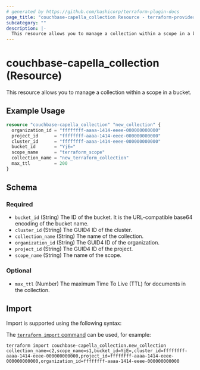 ```yaml
---
# generated by https://github.com/hashicorp/terraform-plugin-docs
page_title: "couchbase-capella_collection Resource - terraform-provider-couchbase-capella"
subcategory: ""
description: |-
  This resource allows you to manage a collection within a scope in a bucket.
---
```


# couchbase-capella_collection (Resource)

This resource allows you to manage a collection within a scope in a bucket.

## Example Usage

```terraform
resource "couchbase-capella_collection" "new_collection" {
  organization_id = "ffffffff-aaaa-1414-eeee-000000000000"
  project_id      = "ffffffff-aaaa-1414-eeee-000000000000"
  cluster_id      = "ffffffff-aaaa-1414-eeee-000000000000"
  bucket_id       = "YjE="
  scope_name      = "terraform_scope"
  collection_name = "new_terraform_collection"
  max_ttl         = 200
}
```

<!-- schema generated by tfplugindocs -->
## Schema

### Required

- `bucket_id` (String) The ID of the bucket. It is the URL-compatible base64 encoding of the bucket name.
- `cluster_id` (String) The GUID4 ID of the cluster.
- `collection_name` (String) The name of the collection.
- `organization_id` (String) The GUID4 ID of the organization.
- `project_id` (String) The GUID4 ID of the project.
- `scope_name` (String) The name of the scope.

### Optional

- `max_ttl` (Number) The maximum Time To Live (TTL) for documents in the collection.

## Import

Import is supported using the following syntax:

The [`terraform import` command](https://developer.hashicorp.com/terraform/cli/commands/import) can be used, for example:

```shell
terraform import couchbase-capella_collection.new_collection collection_name=c2,scope_name=s1,bucket_id=YjE=,cluster_id=ffffffff-aaaa-1414-eeee-000000000000,project_id=ffffffff-aaaa-1414-eeee-000000000000,organization_id=ffffffff-aaaa-1414-eeee-000000000000
```
